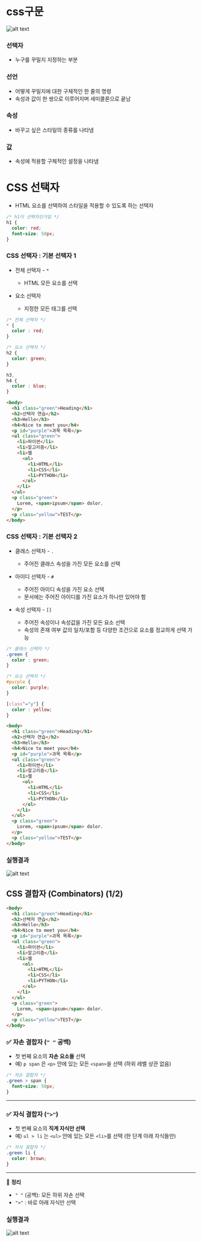 # css구문

![alt text](img_6/image.png)

### 선택자

- 누구를 꾸밀지 지정하는 부분

### 선언

- 어떻게 꾸밀지에 대한 구체적인 한 줄의 명령
- 속성과 값이 한 쌍으로 이루어지며 세미콜론으로 끝남

### 속성

- 바꾸고 싶은 스타일의 종류를 나타냄

### 값

- 속성에 적용할 구체적인 설정을 나타냄

# CSS 선택자

- HTML 요소를 선택하여 스타일을 적용할 수 있도록 하는 선택자

```css
/* h1이 선택자인거임 */
h1 {
  color: red;
  font-size: 50px;
}
```

### CSS 선택자 : 기본 선택자 1

- 전체 선택자 - `*`
  - HTML 모든 요소를 선택

- 요소 선택자
  - 지정한 모든 태그를 선택

```css
/* 전체 선택자 */
* {
  color : red;
}

/* 요소 선택자 */
h2 {
  color: green;
}

h3,
h4 {
  color : blue;
}
```

```html
<body>
  <h1 class="green">Heading</h1>
  <h2>선택자 연습</h2>
  <h3>Hello</h3>
  <h4>Nice to meet you</h4>
  <p id="purple">과목 목록</p>
  <ul class="green">
    <li>파이썬</li>
    <li>알고리즘</li>
    <li>웹
      <ol>
        <li>HTML</li>
        <li>CSS</li>
        <li>PYTHON</li>
      </ol>
    </li>
  </ul>
  <p class="green">
    Lorem, <span>ipsum</span> dolor.
  </p>
  <p class="yellow">TEST</p>
</body>

```

### CSS 선택자 : 기본 선택자 2
- 클래스 선택자 - `.`
  - 주어진 클래스 속성을 가진 모든 요소를 선택

- 아이디 선택자 - `#`
  - 주어진 아이디 속성을 가진 요소 선택
  - 문서에는 주어진 아이디를 가진 요소가 하나만 있어야 함
  
- 속성 선택자 - `[]`
  - 주어진 속성이나 속성값을 가진 모든 요소 선택
  - 속성의 존재 여부 값의 일치/포함 등 다양한 조건으로 요소를 정교하게 선택 가능
  

```css
/* 클래스 선택자 */
.green {
  color : green;
}

/* 요소 선택자 */
#purple {
  color: purple;
}

[class^="y"] {
  color : yellow;
}
```

```html
<body>
  <h1 class="green">Heading</h1>
  <h2>선택자 연습</h2>
  <h3>Hello</h3>
  <h4>Nice to meet you</h4>
  <p id="purple">과목 목록</p>
  <ul class="green">
    <li>파이썬</li>
    <li>알고리즘</li>
    <li>웹
      <ol>
        <li>HTML</li>
        <li>CSS</li>
        <li>PYTHON</li>
      </ol>
    </li>
  </ul>
  <p class="green">
    Lorem, <span>ipsum</span> dolor.
  </p>
  <p class="yellow">TEST</p>
</body>

```
### 실행결과
![alt text](img_6/image-1.png)



## CSS 결합자 (Combinators) (1/2)
```html
<body>
  <h1 class="green">Heading</h1>
  <h2>선택자 연습</h2>
  <h3>Hello</h3>
  <h4>Nice to meet you</h4>
  <p id="purple">과목 목록</p>
  <ul class="green">
    <li>파이썬</li>
    <li>알고리즘</li>
    <li>웹
      <ol>
        <li>HTML</li>
        <li>CSS</li>
        <li>PYTHON</li>
      </ol>
    </li>
  </ul>
  <p class="green">
    Lorem, <span>ipsum</span> dolor.
  </p>
  <p class="yellow">TEST</p>
</body>

```

### ✅ 자손 결합자 (`" "` 공백)

* 첫 번째 요소의 **자손 요소들** 선택
* 예) `p span` 은 `<p>` 안에 있는 모든 `<span>`을 선택 (하위 레벨 상관 없음)

```css
/* 자손 결합자 */
.green > span {
  font-size: 50px;
}
```

---

### ✅ 자식 결합자 (`">"`)

* 첫 번째 요소의 **직계 자식만 선택**
* 예) `ul > li` 는 `<ul>` 안에 있는 모든 `<li>`를 선택 (한 단계 아래 자식들만)

```css
/* 자식 결합자 */
.green li {
  color: brown;
}
```

---

📌 **정리**

* `" "` (공백): 모든 하위 자손 선택
* `">"` : 바로 아래 자식만 선택

### 실행결과
![alt text](img_6/image-2.png)